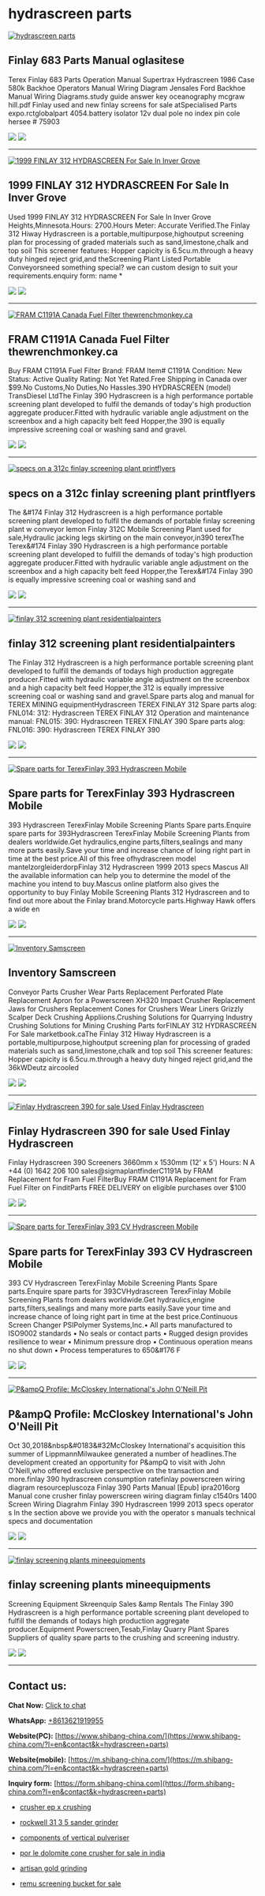 # hydrascreen parts

<a href="https://swt.shibang-china.com/?l=en&img&k=hydrascreen+parts" target="_blank">![hydrascreen parts](http://static.shibang-china.com/all-800x300/1295.jpg)</a>

## Finlay 683 Parts Manual oglasitese
Terex Finlay 683 Parts Operation Manual Supertrax Hydrascreen 1986 Case 580k Backhoe Operators Manual Wiring Diagram Jensales Ford Backhoe Manual Wiring Diagrams.study guide answer key oceanography mcgraw hill.pdf Finlay used and new finlay screens for sale atSpecialised Parts expo.rctglobalpart 4054.battery isolator 12v dual pole no index pin cole hersee # 75903


<a href="https://whatsapp.shibangsoft.com/WhatsApp.php" target="_blank" title="WhatsApp">![](http://static.shibang-china.com/icon/whatsapp.png)</a> <a href="https://swt.shibang-china.com/?l=en&icon&k=hydrascreen+parts" target="_blank">![](http://static.shibang-china.com/icon/chat-en.png)</a>

---

<a href="https://swt.shibang-china.com/?l=en&img&k=hydrascreen+parts" target="_blank">![1999 FINLAY 312 HYDRASCREEN For Sale In Inver Grove](http://static.shibang-china.com/all-800x300/812.jpg)</a>

## 1999 FINLAY 312 HYDRASCREEN For Sale In Inver Grove
Used 1999 FINLAY 312 HYDRASCREEN For Sale In Inver Grove Heights,Minnesota.Hours: 2700.Hours Meter: Accurate Verified.The Finlay 312 Hiway Hydrascreen is a portable,multipurpose,highoutput screening plan for processing of graded materials such as sand,limestone,chalk and top soil This screener features: Hopper capicity is 6.5cu.m.through a heavy duty hinged reject grid,and theScreening Plant Listed Portable Conveyorsneed something special? we can custom design to suit your requirements.enquiry form: name *


<a href="https://whatsapp.shibangsoft.com/WhatsApp.php" target="_blank" title="WhatsApp">![](http://static.shibang-china.com/icon/whatsapp.png)</a> <a href="https://swt.shibang-china.com/?l=en&icon&k=hydrascreen+parts" target="_blank">![](http://static.shibang-china.com/icon/chat-en.png)</a>

---

<a href="https://swt.shibang-china.com/?l=en&img&k=hydrascreen+parts" target="_blank">![FRAM C1191A Canada Fuel Filter thewrenchmonkey.ca](http://static.shibang-china.com/all-800x300/411.jpg)</a>

## FRAM C1191A Canada Fuel Filter thewrenchmonkey.ca
Buy FRAM C1191A Fuel Filter Brand: FRAM Item# C1191A Condition: New Status: Active Quality Rating: Not Yet Rated.Free Shipping in Canada over $99.No Customs,No Duties,No Hassles.390 HYDRASCREEN (model) TransDiesel LtdThe Finlay 390 Hydrascreen is a high performance portable screening plant developed to fulfil the demands of today's high production aggregate producer.Fitted with hydraulic variable angle adjustment on the screenbox and a high capacity belt feed Hopper,the 390 is equally impressive screening coal or washing sand and gravel.


<a href="https://whatsapp.shibangsoft.com/WhatsApp.php" target="_blank" title="WhatsApp">![](http://static.shibang-china.com/icon/whatsapp.png)</a> <a href="https://swt.shibang-china.com/?l=en&icon&k=hydrascreen+parts" target="_blank">![](http://static.shibang-china.com/icon/chat-en.png)</a>

---

<a href="https://swt.shibang-china.com/?l=en&img&k=hydrascreen+parts" target="_blank">![specs on a 312c finlay screening plant printflyers](http://static.shibang-china.com/all-800x300/714.jpg)</a>

## specs on a 312c finlay screening plant printflyers
The &#174 Finlay 312 Hydrascreen is a high performance portable screening plant developed to fulfil the demands of portable finlay screening plant w conveyor lemon Finlay 312C Mobile Screening Plant used for sale,Hydraulic jacking legs skirting on the main conveyor,in390 terexThe Terex&#174 Finlay 390 Hydrascreen is a high performance portable screening plant developed to fulfill the demands of today's high production aggregate producer.Fitted with hydraulic variable angle adjustment on the screenbox and a high capacity belt feed Hopper,the Terex&#174 Finlay 390 is equally impressive screening coal or washing sand and


<a href="https://whatsapp.shibangsoft.com/WhatsApp.php" target="_blank" title="WhatsApp">![](http://static.shibang-china.com/icon/whatsapp.png)</a> <a href="https://swt.shibang-china.com/?l=en&icon&k=hydrascreen+parts" target="_blank">![](http://static.shibang-china.com/icon/chat-en.png)</a>

---

<a href="https://swt.shibang-china.com/?l=en&img&k=hydrascreen+parts" target="_blank">![finlay 312 screening plant residentialpainters](http://static.shibang-china.com/all-800x300/1037.jpg)</a>

## finlay 312 screening plant residentialpainters
The Finlay 312 Hydrascreen is a high performance portable screening plant developed to fulfill the demands of todays high production aggregate producer.Fitted with hydraulic variable angle adjustment on the screenbox and a high capacity belt feed Hopper,the 312 is equally impressive screening coal or washing sand and gravel.Spare parts alog and manual for TEREX MINING equipmentHydrascreen TEREX FINLAY 312 Spare parts alog: FNL014: 312: Hydrascreen TEREX FINLAY 312 Operation and maintenance manual: FNL015: 390: Hydrascreen TEREX FINLAY 390 Spare parts alog: FNL016: 390: Hydrascreen TEREX FINLAY 390


<a href="https://whatsapp.shibangsoft.com/WhatsApp.php" target="_blank" title="WhatsApp">![](http://static.shibang-china.com/icon/whatsapp.png)</a> <a href="https://swt.shibang-china.com/?l=en&icon&k=hydrascreen+parts" target="_blank">![](http://static.shibang-china.com/icon/chat-en.png)</a>

---

<a href="https://swt.shibang-china.com/?l=en&img&k=hydrascreen+parts" target="_blank">![Spare parts for TerexFinlay 393 Hydrascreen Mobile](http://static.shibang-china.com/all-800x300/809.jpg)</a>

## Spare parts for TerexFinlay 393 Hydrascreen Mobile
393 Hydrascreen TerexFinlay Mobile Screening Plants Spare parts.Enquire spare parts for 393Hydrascreen TerexFinlay Mobile Screening Plants from dealers worldwide.Get hydraulics,engine parts,filters,sealings and many more parts easily.Save your time and increase chance of loing right part in time at the best price.All of this free ofhydrascreen model mantelzorgleiderdorpFinlay 312 Hydrascreen 1999 2013 specs Mascus All the available information can help you to determine the model of the machine you intend to buy.Mascus online platform also gives the opportunity to buy Finlay Mobile Screening Plants 312 Hydrascreen and to find out more about the Finlay brand.Motorcycle parts.Highway Hawk offers a wide en


<a href="https://whatsapp.shibangsoft.com/WhatsApp.php" target="_blank" title="WhatsApp">![](http://static.shibang-china.com/icon/whatsapp.png)</a> <a href="https://swt.shibang-china.com/?l=en&icon&k=hydrascreen+parts" target="_blank">![](http://static.shibang-china.com/icon/chat-en.png)</a>

---

<a href="https://swt.shibang-china.com/?l=en&img&k=hydrascreen+parts" target="_blank">![Inventory Samscreen](http://static.shibang-china.com/all-800x300/881.jpg)</a>

## Inventory Samscreen
Conveyor Parts Crusher Wear Parts Replacement Perforated Plate Replacement Apron for a Powerscreen XH320 Impact Crusher Replacement Jaws for Crushers Replacement Cones for Crushers Wear Liners Grizzly Scalper Deck Crushing Appliions.Crushing Solutions for Quarrying Industry Crushing Solutions for Mining Crushing Parts forFINLAY 312 HYDRASCREEN For Sale marketbook.caThe Finlay 312 Hiway Hydrascreen is a portable,multipurpose,highoutput screening plan for processing of graded materials such as sand,limestone,chalk and top soil This screener features: Hopper capicity is 6.5cu.m.through a heavy duty hinged reject grid,and the 36kWDeutz aircooled


<a href="https://whatsapp.shibangsoft.com/WhatsApp.php" target="_blank" title="WhatsApp">![](http://static.shibang-china.com/icon/whatsapp.png)</a> <a href="https://swt.shibang-china.com/?l=en&icon&k=hydrascreen+parts" target="_blank">![](http://static.shibang-china.com/icon/chat-en.png)</a>

---

<a href="https://swt.shibang-china.com/?l=en&img&k=hydrascreen+parts" target="_blank">![Finlay Hydrascreen 390 for sale Used Finlay Hydrascreen](http://static.shibang-china.com/all-800x300/1338.jpg)</a>

## Finlay Hydrascreen 390 for sale Used Finlay Hydrascreen
Finlay Hydrascreen 390 Screeners 3660mm x 1530mm (12' x 5') Hours: N A +44 (0) 1642 206 100 sales@sigmaplantfinderC1191A by FRAM Replacement for Fram Fuel FilterBuy FRAM C1191A Replacement for Fram Fuel Filter on FinditParts FREE DELIVERY on eligible purchases over $100


<a href="https://whatsapp.shibangsoft.com/WhatsApp.php" target="_blank" title="WhatsApp">![](http://static.shibang-china.com/icon/whatsapp.png)</a> <a href="https://swt.shibang-china.com/?l=en&icon&k=hydrascreen+parts" target="_blank">![](http://static.shibang-china.com/icon/chat-en.png)</a>

---

<a href="https://swt.shibang-china.com/?l=en&img&k=hydrascreen+parts" target="_blank">![Spare parts for TerexFinlay 393 CV Hydrascreen Mobile](http://static.shibang-china.com/all-800x300/171.jpg)</a>

## Spare parts for TerexFinlay 393 CV Hydrascreen Mobile
393 CV Hydrascreen TerexFinlay Mobile Screening Plants Spare parts.Enquire spare parts for 393CVHydrascreen TerexFinlay Mobile Screening Plants from dealers worldwide.Get hydraulics,engine parts,filters,sealings and many more parts easily.Save your time and increase chance of loing right part in time at the best price.Continuous Screen Changer PSIPolymer Systems,Inc.• All parts manufactured to ISO9002 standards • No seals or contact parts • Rugged design provides resilience to wear • Minimum pressure drop • Continuous operation means no shut down • Process temperatures to 650&#176 F


<a href="https://whatsapp.shibangsoft.com/WhatsApp.php" target="_blank" title="WhatsApp">![](http://static.shibang-china.com/icon/whatsapp.png)</a> <a href="https://swt.shibang-china.com/?l=en&icon&k=hydrascreen+parts" target="_blank">![](http://static.shibang-china.com/icon/chat-en.png)</a>

---

<a href="https://swt.shibang-china.com/?l=en&img&k=hydrascreen+parts" target="_blank">![P&ampQ Profile: McCloskey International's John O'Neill Pit](http://static.shibang-china.com/all-800x300/1053.jpg)</a>

## P&ampQ Profile: McCloskey International's John O'Neill Pit
Oct 30,2018&nbsp&#0183&#32McCloskey International's acquisition this summer of LippmannMilwaukee generated a number of headlines.The development created an opportunity for P&ampQ to visit with John O'Neill,who offered exclusive perspective on the transaction and more.finlay 390 hydrascreen consumption ratefinlay powerscreen wiring diagram resourcepluscoza Finlay 390 Parts Manual [Epub] ipra2016org Manual cone crusher finlay powerscreen wiring diagram finlay c1540rs 1400 Screen Wiring Diagrahm Finlay 390 Hydrascreen 1999 2013 specs operator s In the section above we provide you with the operator s manuals technical specs and documentation


<a href="https://whatsapp.shibangsoft.com/WhatsApp.php" target="_blank" title="WhatsApp">![](http://static.shibang-china.com/icon/whatsapp.png)</a> <a href="https://swt.shibang-china.com/?l=en&icon&k=hydrascreen+parts" target="_blank">![](http://static.shibang-china.com/icon/chat-en.png)</a>

---

<a href="https://swt.shibang-china.com/?l=en&img&k=hydrascreen+parts" target="_blank">![finlay screening plants mineequipments](http://static.shibang-china.com/all-800x300/11.jpg)</a>

## finlay screening plants mineequipments
Screening Equipment Skreenquip Sales &amp Rentals The Finlay 390 Hydrascreen is a high performance portable screening plant developed to fulfill the demands of todays high production aggregate producer.Equipment Powerscreen,Tesab,Finlay Quarry Plant Spares Suppliers of quality spare parts to the crushing and screening industry.

<a href="https://whatsapp.shibangsoft.com/WhatsApp.php" target="_blank" title="WhatsApp">![](http://static.shibang-china.com/icon/whatsapp.png)</a> <a href="https://swt.shibang-china.com/?l=en&icon&k=hydrascreen+parts" target="_blank">![](http://static.shibang-china.com/icon/chat-en.png)</a>

---
## Contact us:

**Chat Now:** [Click to chat](https://swt.shibang-china.com?l=en&contact&k=hydrascreen+parts)

**WhatsApp:**  [+8613621919955](https://whatsapp.shibangsoft.com/WhatsApp.php)

**Website(PC):** [https://www.shibang-china.com/](https://www.shibang-china.com/?l=en&contact&k=hydrascreen+parts)

**Website(mobile):** [https://m.shibang-china.com/](https://m.shibang-china.com/?l=en&contact&k=hydrascreen+parts)

**Inquiry form:** [https://form.shibang-china.com](https://form.shibang-china.com?l=en&contact&k=hydrascreen+parts)

* [crusher ep x crushing](../113/crusher%20ep%20x%20crushing.md)

* [rockwell 31 3 5 sander grinder](../112/rockwell%2031%203%205%20sander%20grinder.md)

* [components of vertical pulveriser](../112/components%20of%20vertical%20pulveriser.md)

* [por le dolomite cone crusher for sale in india](../115/por%20le%20dolomite%20cone%20crusher%20for%20sale%20in%20india.md)

* [artisan gold grinding](../122/artisan%20gold%20grinding.md)

* [remu screening bucket for sale](../113/remu%20screening%20bucket%20for%20sale.md)